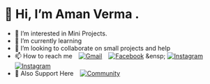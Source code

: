 # 👋 Hi, I’m Aman Verma .
- 👀 I’m interested in Mini Projects.
- 🌱 I’m currently learning
- 💞️ I’m looking to collaborate on small projects and help 
- 📫 How to reach me &ensp; [![Gmail](https://img.shields.io/badge/email-EA4335?style=for-the-badge&logo=Gmail&logoColor=white)](mailto:amanverma.yt@gmail.com)
  &ensp; [![Facebook](https://img.shields.io/badge/facebook-0A66C2?style=for-the-badge&logo=facebook&logoColor=white)]([https://www.facebook.com/](https://www.facebook.com/amanverma2908/))
  &ensp; [![Instagram](https://img.shields.io/badge/instagram-E4405F?style=for-the-badge&logo=instagram&logoColor=white)](https://www.instagram.com/aman.verma_29/)
   &ensp; [![Instagram](https://img.shields.io/badge/twitter-1DA1F2?style=for-the-badge&logo=twitter&logoColor=white)](https://twitter.com/midnightcoder/)
- 🤵 Also Support Here  &ensp; [![Community](https://img.shields.io/badge/linktree-39E09B?style=for-the-badge&logo=linktree&logoColor=white)](https://linktr.ee/midnightcoders/)
  


<!---
amanverma2908/amanverma2908 is a ✨ special ✨ repository because its `README.md` (this file) appears on your GitHub profile.
You can click the Preview link to take a look at your changes.
--->
